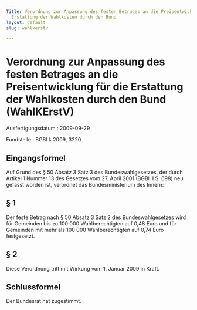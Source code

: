 ```yaml
---
Title: Verordnung zur Anpassung des festen Betrages an die Preisentwicklung für die
  Erstattung der Wahlkosten durch den Bund
layout: default
slug: wahlkerstv

---
```


# Verordnung zur Anpassung des festen Betrages an die Preisentwicklung für die Erstattung der Wahlkosten durch den Bund (WahlKErstV)

Ausfertigungsdatum
:   2009-09-29

Fundstelle
:   BGBl I: 2009, 3220


## Eingangsformel

Auf Grund des § 50 Absatz 3 Satz 3 des Bundeswahlgesetzes, der durch
Artikel 1 Nummer 13 des Gesetzes vom 27. April 2001 (BGBl. I S. 698)
neu gefasst worden ist, verordnet das Bundesministerium des Innern:


## § 1

Der feste Betrag nach § 50 Absatz 3 Satz 2 des Bundeswahlgesetzes wird
für Gemeinden bis zu 100 000 Wahlberechtigten auf 0,48 Euro und für
Gemeinden mit mehr als 100 000 Wahlberechtigten auf 0,74 Euro
festgesetzt.


## § 2

Diese Verordnung tritt mit Wirkung vom 1. Januar 2009 in Kraft.


## Schlussformel

Der Bundesrat hat zugestimmt.

